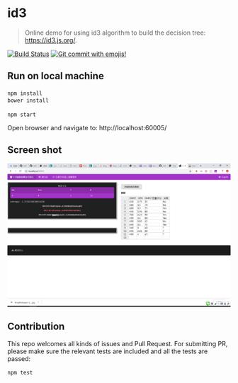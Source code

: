 # id3

> Online demo for using id3 algorithm to build the decision tree: https://id3.js.org/.

[![Build Status](https://travis-ci.com/Jeff-Tian/alpha.svg?branch=master)](https://travis-ci.com/Jeff-Tian/alpha)
[![Git commit with emojis!](https://img.shields.io/badge/gitmoji-git%20commit%20with%20emojis!-brightgreen.svg)](https://gitmoji.js.org)

## Run on local machine

```shell
npm install
bower install

npm start
```

Open browser and navigate to: http://localhost:60005/

## Screen shot

![id3 screen shot](./assets/screenshot.png)

## Contribution

This repo welcomes all kinds of issues and Pull Request. For submitting PR, please make sure the relevant tests are
included and all the tests are passed:

```shell
npm test
```
